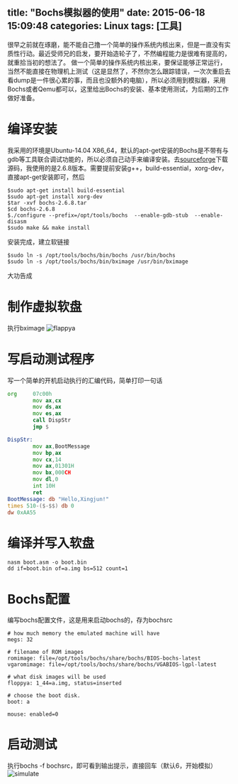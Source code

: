 title: "Bochs模拟器的使用"
date: 2015-06-18 15:09:48
categories: Linux
tags: [工具]
---

很早之前就在琢磨，能不能自己撸一个简单的操作系统内核出来，但是一直没有实质性行动。最近受师兄的启发，要开始造轮子了，不然编程能力是很难有提高的，就重拾当初的想法了。<!--more--> 做一个简单的操作系统内核出来，要保证能够正常运行，当然不能直接在物理机上测试（这是显然了，不然你怎么跟踪错误，一次次重启去看dump是一件很心累的事，而且也没额外的电脑），所以必须用到模拟器，采用Bochs或者Qemu都可以，这里给出Bochs的安装、基本使用测试，为后期的工作做好准备。

# 编译安装
我采用的环境是Ubuntu-14.04 X86_64，默认的apt-get安装的Bochs是不带有与gdb等工具联合调试功能的，所以必须自己动手来编译安装。去[sourceforge](http://sourceforge.net/projects/bochs/)下载源码，我使用的是2.6.8版本。需要提前安装g++，build-essential，xorg-dev，直接apt-get安装即可，然后
```shell
$sudo apt-get install build-essential
$sudo apt-get install xorg-dev
$tar -xvf bochs-2.6.8.tar
$cd bochs-2.6.8
$./configure --prefix=/opt/tools/bochs  --enable-gdb-stub  --enable-disasm
$sudo make && make install
```
安装完成，建立软链接
```shell
$sudo ln -s /opt/tools/bochs/bin/bochs /usr/bin/bochs
$sudo ln -s /opt/tools/bochs/bin/bximage /usr/bin/bximage
```
大功告成

# 制作虚拟软盘
执行bximage
![flappya](/figures/bochs-emulator/flappya.png)


# 写启动测试程序
写一个简单的开机启动执行的汇编代码，简单打印一句话
```asm
org     07c00h
        mov ax,cx
        mov ds,ax
        mov es,ax
        call DispStr
        jmp $

DispStr:
        mov ax,BootMessage
        mov bp,ax
        mov cx,14
        mov ax,01301H
        mov bx,000CH
        mov dl,0
        int 10H
        ret
BootMessage: db "Hello,Xingjun!"
times 510-($-$$) db 0
dw 0xAA55
```

# 编译并写入软盘
```
nasm boot.asm -o boot.bin
dd if=boot.bin of=a.img bs=512 count=1
```

# Bochs配置
编写bochs配置文件，这是用来启动bochs的，存为bochsrc
```
# how much memory the emulated machine will have
megs: 32

# filename of ROM images
romimage: file=/opt/tools/bochs/share/bochs/BIOS-bochs-latest
vgaromimage: file=/opt/tools/bochs/share/bochs/VGABIOS-lgpl-latest

# what disk images will be used
floppya: 1_44=a.img, status=inserted

# choose the boot disk.
boot: a

mouse: enabled=0
```

# 启动测试
执行bochs -f bochsrc，即可看到输出提示，直接回车（默认6，开始模拟）
![simulate](/figures/bochs-emulator/bochs.png)
